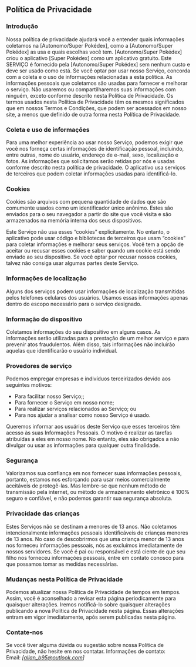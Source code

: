 Política de Privacidade  
----------------

### Introdução  
Nossa política de privacidade ajudará você a entender quais informações coletamos na [Autonomo/Super Pokédex], como a [Autonomo/Super Pokédex] as usa e quais escolhas você tem. [Autonomo/Super Pokédex] criou o aplicativo [Super Pokédex] como um aplicativo gratuito. Este SERVIÇO é fornecido pela [Autonomo/Super Pokédex] sem nenhum custo e deve ser usado como está. Se você optar por usar nosso Serviço, concorda com a coleta e o uso de informações relacionadas a esta política. As informações pessoais que coletamos são usadas para fornecer e melhorar o serviço. Não usaremos ou compartilharemos suas informações com ninguém, exceto conforme descrito nesta Política de Privacidade.
Os termos usados nesta Política de Privacidade têm os mesmos significados que em nossos Termos e Condições, que podem ser acessados em nosso site, a menos que definido de outra forma nesta Política de Privacidade.

### Coleta e uso de informações 
Para uma melhor experiência ao usar nosso Serviço, podemos exigir que você nos forneça certas informações de identificação pessoal, incluindo, entre outras, nome do usuário, endereço de e-mail, sexo, localização e fotos. As informações que solicitamos serão retidas por nós e usadas conforme descrito nesta política de privacidade.
O aplicativo usa serviços de terceiros que podem coletar informações usadas para identificá-lo.

### Cookies  
Cookies são arquivos com pequena quantidade de dados que são comumente usados como um identificador único anônimo. Estes são enviados para o seu navegador a partir do site que você visita e são armazenados na memória interna dos seus dispositivos.  

Este Serviço não usa esses “cookies” explicitamente. No entanto, o aplicativo pode usar código e bibliotecas de terceiros que usam “cookies” para coletar informações e melhorar seus serviços. Você tem a opção de aceitar ou recusar esses cookies e saber quando um cookie está sendo enviado ao seu dispositivo. Se você optar por recusar nossos cookies, talvez não consiga usar algumas partes deste Serviço.  

### Informações de localização  
Alguns dos serviços podem usar informações de localização transmitidas pelos telefones celulares dos usuários. Usamos essas informações apenas dentro do escopo necessário para o serviço designado. 

### Informação do dispositivo 
Coletamos informações do seu dispositivo em alguns casos. As informações serão utilizadas para a prestação de um melhor serviço e para prevenir atos fraudulentos. Além disso, tais informações não incluirão aquelas que identificarão o usuário individual.

### Provedores de serviço  
Podemos empregar empresas e indivíduos terceirizados devido aos seguintes motivos:  
* Para facilitar nosso Serviço;;
* Para fornecer o Serviço em nosso nome;
* Para realizar serviços relacionados ao Serviço; ou
* Para nos ajudar a analisar como nosso Serviço é usado.  

Queremos informar aos usuários deste Serviço que esses terceiros têm acesso às suas Informações Pessoais. O motivo é realizar as tarefas atribuídas a eles em nosso nome. No entanto, eles são obrigados a não divulgar ou usar as informações para qualquer outra finalidade. 

### Segurança  
Valorizamos sua confiança em nos fornecer suas informações pessoais, portanto, estamos nos esforçando para usar meios comercialmente aceitáveis de protegê-las. Mas lembre-se que nenhum método de transmissão pela internet, ou método de armazenamento eletrônico é 100% seguro e confiável, e não podemos garantir sua segurança absoluta.  

### Privacidade das crianças
Estes Serviços não se destinam a menores de 13 anos. Não coletamos intencionalmente informações pessoais identificáveis de crianças menores de 13 anos. No caso de descobrirmos que uma criança menor de 13 anos nos forneceu informações pessoais, nós as excluímos imediatamente de nossos servidores. Se você é pai ou responsável e está ciente de que seu filho nos forneceu informações pessoais, entre em contato conosco para que possamos tomar as medidas necessárias. 

### Mudanças nesta Política de Privacidade 
Podemos atualizar nossa Política de Privacidade de tempos em tempos. Assim, você é aconselhado a revisar esta página periodicamente para quaisquer alterações. Iremos notificá-lo sobre quaisquer alterações publicando a nova Política de Privacidade nesta página. Essas alterações entram em vigor imediatamente, após serem publicadas nesta página.  

### Contate-nos  
Se você tiver alguma dúvida ou sugestão sobre nossa Política de Privacidade, não hesite em nos contatar. 
Informações de contato:  
Email: *[allan_b95@outlook.com]*  
